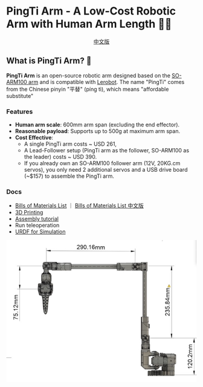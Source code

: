 # PingTi Arm - A Low-Cost Robotic Arm with Human Arm Length 🤖💪

<center> <a href=./docs/README_CN.md> 中文版 </a> </center>

## What is PingTi Arm? 🤔

**PingTi Arm** is an open-source robotic arm designed based on the [SO-ARM100 arm](https://github.com/TheRobotStudio/SO-ARM100) and is compatible with [Lerobot](https://github.com/huggingface/lerobot). The name "PingTi" comes from the Chinese pinyin "平替" (píng tì), which means "affordable substitute"

### Features 
- **Human arm scale**: 600mm arm span (excluding the end effector).
- **Reasonable payload**: Supports up to 500g at maximum arm span.
- **Cost Effective**: 
  - A single PingTi arm costs ~ USD 261, 
  - A Lead-Follower setup (PingTi arm as the follower, SO-ARM100 as the leader) costs ~ USD 390.
  - If you already own an SO-ARM100 follower arm (12V, 20KG.cm servos), you only need 2 additional servos and a USB drive board (~$157) to assemble the PingTi arm.


### Docs
- [Bills of Materials List](./docs/BOM_List.md) ｜ [Bills of Materials List 中文版](./docs/BOM_List_CN.md)
- [3D Printing](./docs/3d_print.md)
- [Assembly tutorial](./docs/Assembe_tutorial.md)
- Run teleoperation
- [URDF for Simulation](./docs/URDF_SIM.md)

![The Right View of PingTi Arm](./drawings/PingTi_Arm_RightView_V1_20250218.jpg)
